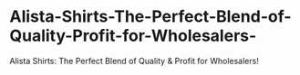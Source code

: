 # Alista-Shirts-The-Perfect-Blend-of-Quality-Profit-for-Wholesalers-
Alista Shirts: The Perfect Blend of Quality &amp; Profit for Wholesalers!
